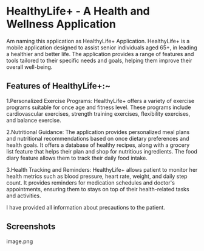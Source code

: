 # HealthyLife+ - A Health and Wellness Application

Am naming this application as HealthyLife+ Application.
HealthyLife+ is a mobile application designed to assist senior individuals aged 65+, in leading a healthier and better life. The application provides a range of features and tools tailored to their specific needs and goals, helping them improve their overall well-being.

## Features of HealthyLife+:~

1.Personalized Exercise Programs: HealthyLife+ offers a variety of exercise programs suitable for once age and fitness level. These programs include cardiovascular exercises, strength training exercises, flexibility exercises, and balance exercise.

2.Nutritional Guidance: The application provides personalized meal plans and nutritional recommendations based on once dietary preferences and health goals. It offers a database of healthy recipes, along with a grocery list feature that helps their plan and shop for nutritious ingredients. The food diary feature allows them to track their daily food intake.

3.Health Tracking and Reminders: HealthyLife+ allows patient to monitor her health metrics such as blood pressure, heart rate, weight, and daily step count. It provides reminders for medication schedules and doctor's appointments, ensuring them to stays on top of their health-related tasks and activities.

I have provided all information about precautions to the patient.

## Screenshots

image.png
